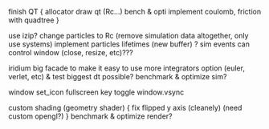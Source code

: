 finish QT {
	allocator
	draw qt (Rc...)
	bench & opti
	implement coulomb, friction with quadtree
}

use izip?
change particles to Rc (remove simulation data altogether, only use systems)
implement particles lifetimes (new buffer) ?
sim events can control window (close, resize, etc)???

iridium big facade to make it easy to use
more integrators option (euler, verlet, etc) & test biggest dt possible?
benchmark & optimize sim?

window set_icon
fullscreen key toggle
window.vsync

custom shading (geometry shader) {
	fix flipped y axis (cleanely) (need custom opengl?)
}
benchmark & optimize render?
